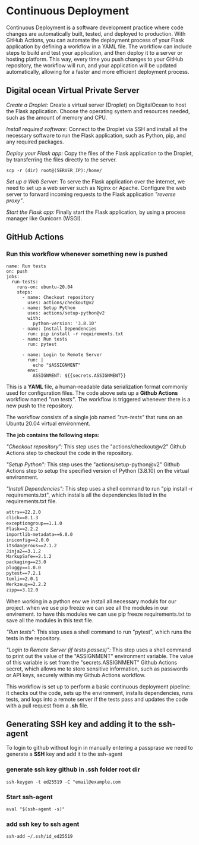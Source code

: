 # Continuous Deployment

Continuous Deployment is a software development practice where code changes are automatically built, tested, and deployed to production. With GitHub Actions, you can automate the deployment process of your Flask application by defining a workflow in a YAML file. The workflow can include steps to build and test your application, and then deploy it to a server or hosting platform. This way, every time you push changes to your GitHub repository, the workflow will run, and your application will be updated automatically, allowing for a faster and more efficient deployment process.

## Digital ocean Virtual Private Server

*Create a Droplet:* Create a virtual server (Droplet) on DigitalOcean to host the Flask application. Choose the operating system and resources needed, such as the amount of memory and CPU.

*Install required software:* Connect to the Droplet via SSH and install all the necessary software to run the Flask application, such as Python, pip, and any required packages.

*Deploy your Flask app:* Copy the files of the Flask application to the Droplet, by transferring the files directly to the server.

```bash:
scp -r (dir) root@(SERVER_IP):/home/
```

*Set up a Web Server:* To serve the Flask application over the internet, we need to set up a web server such as Nginx or Apache. Configure the web server to forward incoming requests to the Flask application *"reverse proxy"*.

*Start the Flask app:* Finally start the Flask application, by using a process manager like Gunicorn (WSGI).

## GitHub Actions

### Run this workflow whenever something new is pushed

```yaml:
name: Run tests
on: push
jobs:
  run-tests:
    runs-on: ubuntu-20.04
    steps:
      - name: Checkout repository
        uses: actions/checkout@v2
      - name: Setup Python
        uses: actions/setup-python@v2
        with:
          python-version: '3.8.10'
      - name: Install Dependencies
        run: pip install -r requirements.txt
      - name: Run tests
        run: pytest

      - name: Login to Remote Server
        run: |
          echo "$ASSIGNMENT"
        env:
          ASSIGNMENT: ${{secrets.ASSIGNMENT}}
```

This is a **YAML** file, a human-readable data serialization format commonly used for configuration files. The code above sets up a **Github Actions** workflow named *"run tests"*. The workflow is triggered whenever there is a new push to the repository.

The workflow consists of a single job named *"run-tests"* that runs on an Ubuntu 20.04 virtual environment.

**The job contains the following steps:**

*"Checkout repository":* This step uses the "actions/checkout@v2" Github Actions step to checkout the code in the repository.

*"Setup Python":* This step uses the "actions/setup-python@v2" Github Actions step to setup the specified version of Python (3.8.10) on the virtual environment.

*"Install Dependencies":* This step uses a shell command to run "pip install -r requirements.txt", which installs all the dependencies listed in the requirements.txt file.

```txt
attrs==22.2.0
click==8.1.3
exceptiongroup==1.1.0
Flask==2.2.2
importlib-metadata==6.0.0
iniconfig==2.0.0
itsdangerous==2.1.2
Jinja2==3.1.2
MarkupSafe==2.1.2
packaging==23.0
pluggy==1.0.0
pytest==7.2.1
tomli==2.0.1
Werkzeug==2.2.2
zipp==3.12.0
```

When working in a python env we install all necessary moduls for our project.
when we use pip freeze we can see all the modules in our envirement.
to have this modules we can use pip freeze requirements.txt to save all the modules in this text file.

*"Run tests":* This step uses a shell command to run "pytest", which runs the tests in the repository.

*"Login to Remote Server (if tests passes)":* This step uses a shell command to print out the value of the "ASSIGNMENT" environment variable. The value of this variable is set from the "secrets.ASSIGNMENT" Github Actions secret, which allows me to store sensitive information, such as passwords or API keys, securely within my Github Actions workflow.

This workflow is set up to perform a basic continuous deployment pipeline: it checks out the code, sets up the environment, installs dependencies, runs tests, and logs into a remote server if the tests pass and updates the code with a pull request from a **.sh** file.

## Generating SSH key and adding it to the ssh-agent

To login to github without login in manually entering a passprase
we need to generate a **SSH** key and add it to the ssh-agent

### **generate ssh key github in .ssh folder root dir**

```bash:
ssh-keygen -t ed25519 -C "email@example.com
```

### **Start ssh-agent**

```bash:
eval "$(ssh-agent -s)"
```

### **add ssh key to ssh agent**

```bash:
ssh-add ~/.ssh/id_ed25519 
```
